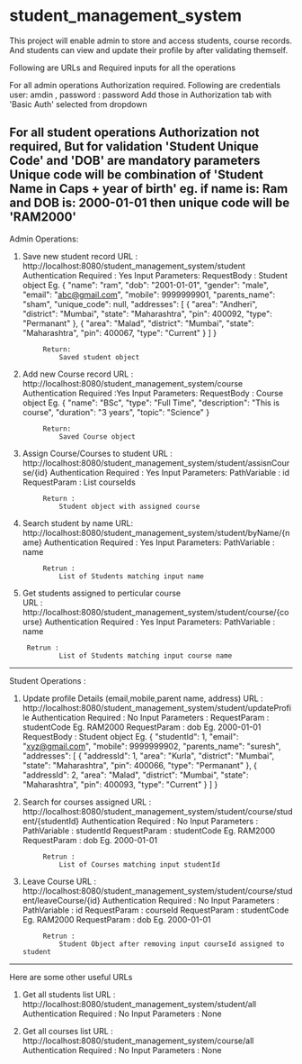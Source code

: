 # student_management_system
This project will enable admin to store and access students, course records. And students can view and update their profile by after validating themself.

Following are URLs and Required inputs for all the operations

For all admin operations Authorization required. Following are credentials
	user: amdin , password : password
	Add those in Authorization tab with 'Basic Auth' selected from dropdown
	
For all student operations Authorization not required, But for validation 'Student Unique Code' and 'DOB' are mandatory parameters
	Unique code will be combination of 'Student Name in Caps + year of birth'
		eg. if name is: Ram and DOB is: 2000-01-01 then unique code will be 'RAM2000'
------------------------------------------------------------------------------------------------------------------------------------
Admin Operations:

1. Save new student record
	URL : http://localhost:8080/student_management_system/student	
	Authentication Required : Yes
	Input Parameters:
		RequestBody : Student object
			Eg. 
				{
					"name": "ram",
					"dob": "2001-01-01",
					"gender": "male",
					"email": "abc@gmail.com",
					"mobile": 9999999901,
					"parents_name": "sham",
					"unique_code": null,
					"addresses": 
					[
						{
							"area": "Andheri",
							"district": "Mumbai",
							"state": "Maharashtra",
							"pin": 400092,
							"type": "Permanant"
						},
						{
							"area": "Malad",
							"district": "Mumbai",
							"state": "Maharashtra",
							"pin": 400067,
							"type": "Current"
						}
					]
				}
				
			Return:
				Saved student object
			
			
2. Add new Course record
	URL : http://localhost:8080/student_management_system/course
	Authentication Required :Yes
	Input Parameters:
		RequestBody : Course object
			Eg. 
				{
					"name": "BSc",
					"type": "Full Time",
					"description": "This is course",
					"duration": "3 years",
					"topic": "Science"
				}
			
			Return:
				Saved Course object
			
		
3. Assign Course/Courses to student
	URL : http://localhost:8080/student_management_system/student/assisnCourse/{id}
	Authentication Required : Yes
	Input Parameters:
		PathVariable : id
		RequestParam : List<Long> courseIds
			
			Return :
				Student object with assigned course
				
				
4. Search student by name
	URL: http://localhost:8080/student_management_system/student/byName/{name}
	Authentication Required : Yes
	Input Parameters:
		PathVariable : name
		
			Retrun :
				List of Students matching input name
				
				
5. Get students assigned to perticular course	
	URL : http://localhost:8080/student_management_system/student/course/{course}
	Authentication Required : Yes
	Input Parameters:
		PathVariable : name
		
		Retrun :
				List of Students matching input course name
	
-----------------------------------------------------------------------------------------------------------------------------------------------
	
Student Operations :

1. Update profile Details (email,mobile,parent name, address)
	URL : http://localhost:8080/student_management_system/student/updateProfile
	Authentication Required : No
	Input Parameters : 
		RequestParam : studentCode
			Eg. RAM2000
		RequestParam : dob
			Eg. 2000-01-01
		RequestBody : Student object
			Eg. 
				{
					"studentId": 1,
					"email": "xyz@gmail.com",
					"mobile": 9999999902,
					"parents_name": "suresh",
					"addresses": 
					[
						{
							"addressId": 1,
							"area": "Kurla",
							"district": "Mumbai",
							"state": "Maharashtra",
							"pin": 400066,
							"type": "Permanant"
						},
						{
							"addressId": 2,
							"area": "Malad",
							"district": "Mumbai",
							"state": "Maharashtra",
							"pin": 400093,
							"type": "Current"
						}
					]
				}
			
		
2. Search for courses assigned
	URL : http://localhost:8080/student_management_system/student/course/student/{studentId}
	Authentication Required : No
	Input Parameters : 
		PathVariable : studentId
		RequestParam : studentCode
			Eg. RAM2000
		RequestParam : dob
			Eg. 2000-01-01
		
		
			Retrun :
				List of Courses matching input studentId
				
				
3. Leave Course
	URL : http://localhost:8080/student_management_system/student/course/student/leaveCourse/{id}
	Authentication Required : No
	Input Parameters : 
		PathVariable : id
		RequestParam : courseId
		RequestParam : studentCode
			Eg. RAM2000
		RequestParam : dob
			Eg. 2000-01-01
		
			Retrun :
				Student Object after removing input courseId assigned to student
	
-------------------------------------------------------------------------------------------------------------------------------------------------------

Here are some other useful URLs
  
  1. Get all students list
    URL : http://localhost:8080/student_management_system/student/all
      Authentication Required : No
      Input Parameters : None
  
  2. Get all courses list
    URL : http://localhost:8080/student_management_system/course/all
      Authentication Required : No
      Input Parameters : None
  
  
  
  
	
		

